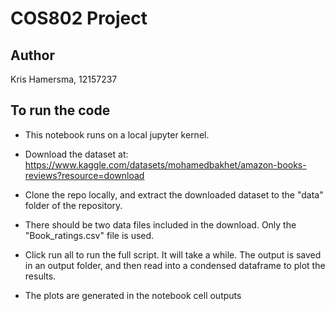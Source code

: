 # COS802 Project
## Author 
Kris Hamersma, 12157237

## To run the code
- This notebook runs on a local jupyter kernel. 

- Download the dataset at: <br> 
https://www.kaggle.com/datasets/mohamedbakhet/amazon-books-reviews?resource=download

- Clone the repo locally, and extract the downloaded dataset to the "data" folder of the repository. 

- There should be two data files included in the download. Only the "Book_ratings.csv" file is used. 

- Click run all to run the full script. It will take a while. The output is saved in an output folder, and then read into a condensed dataframe to plot the results. 

- The plots are generated in the notebook cell outputs